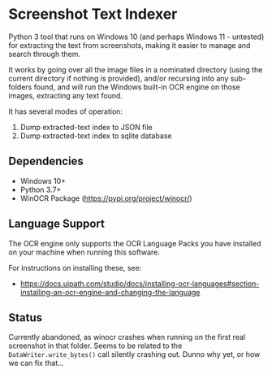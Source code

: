 Screenshot Text Indexer
=======================

Python 3 tool that runs on Windows 10 (and perhaps Windows 11 - untested)
for extracting the text from screenshots, making it easier to manage and
search through them.

It works by going over all the image files in a nominated directory (using the
current directory if nothing is provided), and/or recursing into any
sub-folders found, and will run the Windows built-in OCR engine on
those images, extracting any text found.

It has several modes of operation:
1) Dump extracted-text index to JSON file
2) Dump extracted-text index to sqlite database


## Dependencies

* Windows 10+
* Python 3.7+
* WinOCR Package (https://pypi.org/project/winocr/)

## Language Support

The OCR engine only supports the OCR Language Packs you have installed on your machine
when running this software.

For instructions on installing these, see:
* https://docs.uipath.com/studio/docs/installing-ocr-languages#section-installing-an-ocr-engine-and-changing-the-language


## Status

Currently abandoned, as winocr crashes when running on the first real screenshot in that folder.
Seems to be related to the `DataWriter.write_bytes()` call silently crashing out. Dunno why yet,
or how we can fix that...

